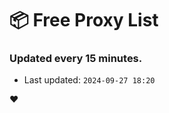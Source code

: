 # :package: Free Proxy List
### Updated every 15 minutes.

- Last updated: `2024-09-27 18:20`

:heart:
